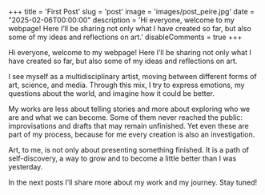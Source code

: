 +++
title = 'First Post'
slug = 'post'
image = 'images/post_peire.jpg'
date = "2025-02-06T00:00:00"
description = 'Hi everyone, welcome to my webpage! Here I’ll be sharing not only what I have created so far, but also some of my ideas and reflections on art.'
disableComments = true
+++

Hi everyone, welcome to my webpage! Here I’ll be sharing not only what I have created so far, but also some of my ideas and reflections on art.  

I see myself as a multidisciplinary artist, moving between different forms of art, science, and media. Through this mix, I try to express emotions, my questions about the world, and imagine how it could be better.  

My works are less about telling stories and more about exploring who we are and what we can become. Some of them never reached the public: improvisations and drafts that may remain unfinished. Yet even these are part of my process, because for me every creation is also an investigation.  

Art, to me, is not only about presenting something finished. It is a path of self-discovery, a way to grow and to become a little better than I was yesterday.  

In the next posts I’ll share more about my work and my journey. Stay tuned!  
